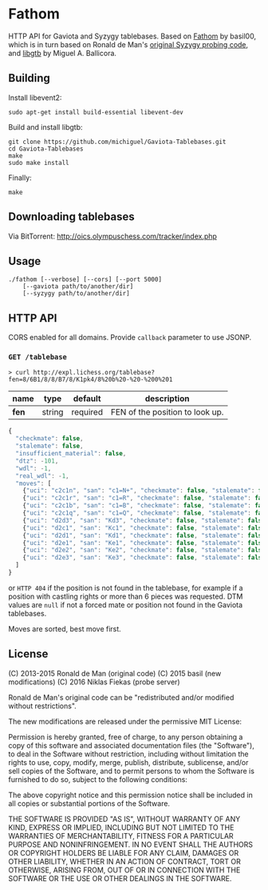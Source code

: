 Fathom
======

HTTP API for Gaviota and Syzygy tablebases. Based on
[Fathom](https://github.com/basil00) by basil00, which is in turn based on
Ronald de Man's [original Syzygy probing code](https://...), and
[libgtb](https://github.com/michiguel/Gaviota-Tablebases)
by Miguel A. Ballicora.

Building
--------

Install libevent2:

    sudo apt-get install build-essential libevent-dev

Build and install libgtb:

    git clone https://github.com/michiguel/Gaviota-Tablebases.git
    cd Gaviota-Tablebases
    make
    sudo make install

Finally:

    make

Downloading tablebases
----------------------

Via BitTorrent: http://oics.olympuschess.com/tracker/index.php

Usage
-----

    ./fathom [--verbose] [--cors] [--port 5000]
        [--gaviota path/to/another/dir]
        [--syzygy path/to/another/dir]

HTTP API
--------

CORS enabled for all domains. Provide `callback` parameter to use JSONP.

### `GET /tablebase`

```
> curl http://expl.lichess.org/tablebase?fen=8/6B1/8/8/B7/8/K1pk4/8%20b%20-%20-%200%201
```

name | type | default | description
--- | --- | --- | ---
**fen** | string | required | FEN of the position to look up.

```javascript
{
  "checkmate": false,
  "stalemate": false,
  "insufficient_material": false,
  "dtz": -101,
  "wdl": -1,
  "real_wdl": -1,
  "moves": [
    {"uci": "c2c1n", "san": "c1=N+", "checkmate": false, "stalemate": false, "insufficient_material": false, "zeroing": true, "dtz": 109, "wdl": 1, "real_wdl": 1, "dtm": 133},
    {"uci": "c2c1r", "san": "c1=R", "checkmate": false, "stalemate": false, "insufficient_material": false, "zeroing": true, "dtz": 3, "wdl": 2, "real_wdl": 2, "dtm": 39},
    {"uci": "c2c1b", "san": "c1=B", "checkmate": false, "stalemate": false, "insufficient_material": false, "zeroing": true, "dtz": 2, "wdl": 2, "real_wdl": 2, "dtm": 39},
    {"uci": "c2c1q", "san": "c1=Q", "checkmate": false, "stalemate": false, "insufficient_material": false, "zeroing": true, "dtz": 2, "wdl": 2, "real_wdl": 2, "dtm": 39},
    {"uci": "d2d3", "san": "Kd3", "checkmate": false, "stalemate": false, "insufficient_material": false, "zeroing": false, "dtz": 3, "wdl": 2, "real_wdl": 2, "dtm": 35},
    {"uci": "d2c1", "san": "Kc1", "checkmate": false, "stalemate": false, "insufficient_material": false, "zeroing": false, "dtz": 5, "wdl": 2, "real_wdl": 2, "dtm": 31},
    {"uci": "d2d1", "san": "Kd1", "checkmate": false, "stalemate": false, "insufficient_material": false, "zeroing": false, "dtz": 3, "wdl": 2, "real_wdl": 2, "dtm": 31},
    {"uci": "d2e1", "san": "Ke1", "checkmate": false, "stalemate": false, "insufficient_material": false, "zeroing": false, "dtz": 1, "wdl": 2, "real_wdl": 2, "dtm": 31},
    {"uci": "d2e2", "san": "Ke2", "checkmate": false, "stalemate": false, "insufficient_material": false, "zeroing": false, "dtz": 1, "wdl": 2, "real_wdl": 2, "dtm": 31},
    {"uci": "d2e3", "san": "Ke3", "checkmate": false, "stalemate": false, "insufficient_material": false, "zeroing": false, "dtz": 1, "wdl": 2, "real_wdl": 2, "dtm": 31}
  ]
}
```

or `HTTP 404` if the position is not found in the tablebase, for example if a
position with castling rights or more than 6 pieces was requested. DTM values
are `null` if not a forced mate or position not found in the Gaviota
tablebases.

Moves are sorted, best move first.

License
-------

(C) 2013-2015 Ronald de Man (original code)
(C) 2015 basil (new modifications)
(C) 2016 Niklas Fiekas (probe server)

Ronald de Man's original code can be "redistributed and/or modified without
restrictions".

The new modifications are released under the permissive MIT License:

Permission is hereby granted, free of charge, to any person obtaining a copy of
this software and associated documentation files (the "Software"), to deal in
the Software without restriction, including without limitation the rights to
use, copy, modify, merge, publish, distribute, sublicense, and/or sell copies
of the Software, and to permit persons to whom the Software is furnished to do
so, subject to the following conditions:

The above copyright notice and this permission notice shall be included in all
copies or substantial portions of the Software.

THE SOFTWARE IS PROVIDED "AS IS", WITHOUT WARRANTY OF ANY KIND, EXPRESS OR
IMPLIED, INCLUDING BUT NOT LIMITED TO THE WARRANTIES OF MERCHANTABILITY,
FITNESS FOR A PARTICULAR PURPOSE AND NONINFRINGEMENT. IN NO EVENT SHALL THE
AUTHORS OR COPYRIGHT HOLDERS BE LIABLE FOR ANY CLAIM, DAMAGES OR OTHER
LIABILITY, WHETHER IN AN ACTION OF CONTRACT, TORT OR OTHERWISE, ARISING FROM,
OUT OF OR IN CONNECTION WITH THE SOFTWARE OR THE USE OR OTHER DEALINGS IN THE
SOFTWARE.
